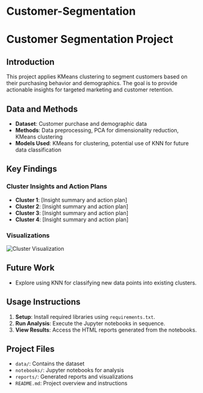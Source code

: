 # Customer-Segmentation

# Customer Segmentation Project

## Introduction
This project applies KMeans clustering to segment customers based on their purchasing behavior and demographics. The goal is to provide actionable insights for targeted marketing and customer retention.

## Data and Methods
- **Dataset**: Customer purchase and demographic data
- **Methods**: Data preprocessing, PCA for dimensionality reduction, KMeans clustering
- **Models Used**: KMeans for clustering, potential use of KNN for future data classification

## Key Findings
### Cluster Insights and Action Plans
- **Cluster 1**: [Insight summary and action plan]
- **Cluster 2**: [Insight summary and action plan]
- **Cluster 3**: [Insight summary and action plan]
- **Cluster 4**: [Insight summary and action plan]

### Visualizations
![Cluster Visualization](path/to/cluster_visualization.png)

## Future Work
- Explore using KNN for classifying new data points into existing clusters.

## Usage Instructions
1. **Setup**: Install required libraries using `requirements.txt`.
2. **Run Analysis**: Execute the Jupyter notebooks in sequence.
3. **View Results**: Access the HTML reports generated from the notebooks.

## Project Files
- `data/`: Contains the dataset
- `notebooks/`: Jupyter notebooks for analysis
- `reports/`: Generated reports and visualizations
- `README.md`: Project overview and instructions
